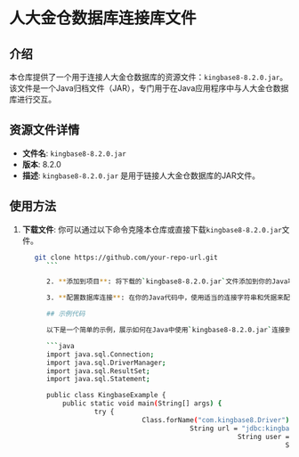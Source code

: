 # 人大金仓数据库连接库文件

## 介绍

本仓库提供了一个用于连接人大金仓数据库的资源文件：`kingbase8-8.2.0.jar`。该文件是一个Java归档文件（JAR），专门用于在Java应用程序中与人大金仓数据库进行交互。

## 资源文件详情

- **文件名**: `kingbase8-8.2.0.jar`
- **版本**: 8.2.0
- **描述**: `kingbase8-8.2.0.jar` 是用于链接人大金仓数据库的JAR文件。

## 使用方法

1. **下载文件**: 你可以通过以下命令克隆本仓库或直接下载`kingbase8-8.2.0.jar`文件。
   ```sh
      git clone https://github.com/your-repo-url.git
         ```

         2. **添加到项目**: 将下载的`kingbase8-8.2.0.jar`文件添加到你的Java项目的类路径中。

         3. **配置数据库连接**: 在你的Java代码中，使用适当的连接字符串和凭据来配置与人大金仓数据库的连接。

         ## 示例代码

         以下是一个简单的示例，展示如何在Java中使用`kingbase8-8.2.0.jar`连接到人大金仓数据库：

         ```java
         import java.sql.Connection;
         import java.sql.DriverManager;
         import java.sql.ResultSet;
         import java.sql.Statement;

         public class KingbaseExample {
             public static void main(String[] args) {
                     try {
                                 Class.forName("com.kingbase8.Driver");
                                             String url = "jdbc:kingbase8://localhost:5432/your_database";
                                                         String user = "your_username";
                                                                     String password = "your_password";
                                                                                 Connection conn = DriverManager.getConnection(url, user, password);
                                                                                             Statement stmt = conn.createStatement();
                                                                                                         ResultSet rs = stmt.executeQuery("SELECT * FROM your_table");
                                                                                                                     while (rs.next()) {
                                                                                                                                     System.out.println(rs.getString("column_name"));
                                                                                                                                                 }
                                                                                                                                                             rs.close();
                                                                                                                                                                         stmt.close();
                                                                                                                                                                                     conn.close();
                                                                                                                                                                                             } catch (Exception e) {
                                                                                                                                                                                                         e.printStackTrace();
                                                                                                                                                                                                                 }
                                                                                                                                                                                                                     }
                                                                                                                                                                                                                     }
                                                                                                                                                                                                                     ```
                                                                                                                                                                                                                     
                                                                                                                                                                                                                     ## 许可证
                                                                                                                                                                                                                     
                                                                                                                                                                                                                     本仓库中的资源文件遵循相应的开源许可证。请查看文件的具体许可证信息以获取更多详情。
                                                                                                                                                                                                                     
                                                                                                                                                                                                                     ## 贡献
                                                                                                                                                                                                                     
                                                                                                                                                                                                                     欢迎任何形式的贡献和改进建议。请通过提交Issue或Pull Request来参与本项目的开发。
                                                                                                                                                                                                                     
                                                                                                                                                                                                                     ## 联系
                                                                                                                                                                                                                     
                                                                                                                                                                                                                     如有任何问题或建议，请通过以下方式联系维护者：
                                                                                                                                                                                                                     
                                                                                                                                                                                                                     - 邮箱: [your-email@example.com]
                                                                                                                                                                                                                     - GitHub: [your-github-username]
                                                                                                                                                                                                                     
                                                                                                                                                                                                                     感谢你的关注和支持！
                                                                                                                                                                                                                     
                                                                                                                                                                                                                     ## 下载链接
                                                                                                                                                                                                                     [人大金仓数据库连接库文件](https://pan.quark.cn/s/7abd3120265e) 
                                                                                                                                                                                                                     
                                                                                                                                                                                                                     (备用: [备用下载](https://pan.baidu.com/s/16JyJ8zfOIYfPaDI6EVGW9g?pwd=1234))
                                                                                                                                                                                                                     
                                                                                                                                                                                                                     ## 说明
                                                                                                                                                                                                                     
                                                                                                                                                                                                                     该仓库仅用于学习交流，请勿用于商业用途。
